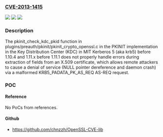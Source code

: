 ### [CVE-2013-1415](https://cve.mitre.org/cgi-bin/cvename.cgi?name=CVE-2013-1415)
![](https://img.shields.io/static/v1?label=Product&message=n%2Fa&color=blue)
![](https://img.shields.io/static/v1?label=Version&message=n%2Fa&color=blue)
![](https://img.shields.io/static/v1?label=Vulnerability&message=n%2Fa&color=brighgreen)

### Description

The pkinit_check_kdc_pkid function in plugins/preauth/pkinit/pkinit_crypto_openssl.c in the PKINIT implementation in the Key Distribution Center (KDC) in MIT Kerberos 5 (aka krb5) before 1.10.4 and 1.11.x before 1.11.1 does not properly handle errors during extraction of fields from an X.509 certificate, which allows remote attackers to cause a denial of service (NULL pointer dereference and daemon crash) via a malformed KRB5_PADATA_PK_AS_REQ AS-REQ request.

### POC

#### Reference
No PoCs from references.

#### Github
- https://github.com/chnzzh/OpenSSL-CVE-lib

